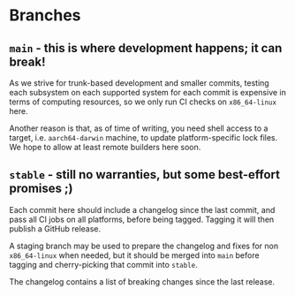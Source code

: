 # Branches

## `main` - this is where development happens; it can **break**!

As we strive for trunk-based development and smaller commits, testing each
subsystem on each supported system for each commit is expensive in terms of
computing resources, so we only run CI checks on `x86_64-linux` here.

Another reason is that, as of time of writing, you need shell access
to a target, i.e. `aarch64-darwin` machine, to update platform-specific lock
files. We hope to allow at least remote builders here soon.

## `stable` - still no warranties, but some best-effort promises ;)

Each commit here should include a changelog since the last commit, and pass all CI jobs
on all platforms, before being tagged. Tagging it will then publish a GitHub release.

A staging branch may be used to prepare the changelog and fixes for non `x86_64-linux`
when needed, but it should be merged into `main` before tagging and cherry-picking
that commit into `stable`.

The changelog contains a list of breaking changes since the last release.

